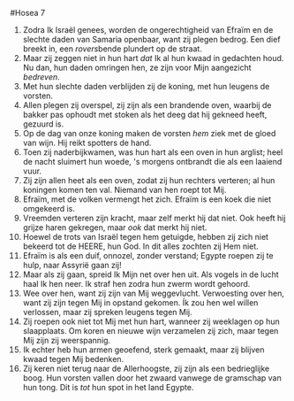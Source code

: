 #Hosea 7
1. Zodra Ik Israël genees, worden de ongerechtigheid van Efraïm en de slechte daden van Samaria openbaar, want zij plegen bedrog. Een dief breekt in, een *rovers*bende plundert op de straat. 
2. Maar zij zeggen niet in hun hart *dat* Ik al hun kwaad in gedachten houd. Nu dan, hun daden omringen hen, ze zijn voor Mijn aangezicht *bedreven*. 
3. Met hun slechte daden verblijden zij de koning, met hun leugens de vorsten. 
4. Allen plegen zij overspel, zij zijn als een brandende oven, waarbij de bakker pas ophoudt met stoken als het deeg dat hij gekneed heeft, gezuurd is. 
5. Op de dag van onze koning maken de vorsten *hem* ziek met de gloed van wijn. Hij reikt spotters de hand. 
6. Toen zij naderbijkwamen, was hun hart als een oven in hun arglist; heel de nacht sluimert hun woede, 's morgens ontbrandt die als een laaiend vuur. 
7. Zij zijn allen heet als een oven, zodat zij hun rechters verteren; al hun koningen komen ten val. Niemand van hen roept tot Mij. 
8. Efraïm, met de volken vermengt het zich. Efraïm is een koek die niet omgekeerd is. 
9. Vreemden verteren zijn kracht, maar zelf merkt hij dat niet. Ook heeft hij grijze haren gekregen, maar *ook* dat merkt hij niet. 
10. Hoewel de trots van Israël tegen hem getuigde, hebben zij zich niet bekeerd tot de HEERE, hun God. In dit alles zochten zij Hem niet. 
11. Efraïm is als een duif, onnozel, zonder verstand; Egypte roepen zij te hulp, naar Assyrië gaan zij! 
12. Maar als zij gaan, spreid Ik Mijn net over hen uit. Als vogels in de lucht haal Ik hen neer. Ik straf hen zodra hun zwerm wordt gehoord. 
13. Wee over hen, want zij zijn van Mij weggevlucht. Verwoesting over hen, want zij zijn tegen Mij in opstand gekomen. Ík zou hen wel willen verlossen, maar zij spreken leugens tegen Mij. 
14. Zij roepen ook niet tot Mij met hun hart, wanneer zij weeklagen op hun slaapplaats. Om koren en nieuwe wijn verzamelen zij zich, maar tegen Mij zijn zij weerspannig. 
15. Ik echter heb hun armen geoefend, sterk gemaakt, maar zij blijven kwaad tegen Mij bedenken. 
16. Zij keren niet terug naar de Allerhoogste, zij zijn als een bedrieglijke boog. Hun vorsten vallen door het zwaard vanwege de gramschap van hun tong. Dit is *tot* hun spot in het land Egypte.
